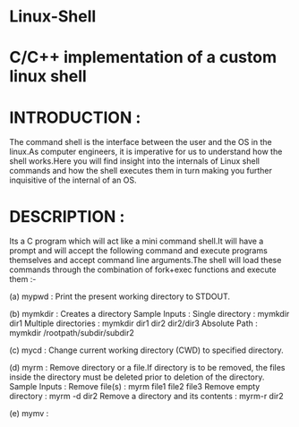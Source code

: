 # Linux-Shell
# C/C++ implementation of a custom linux shell

# INTRODUCTION :
The command shell is the interface between the user and the OS in the linux.As computer engineers, it is imperative for us to understand how the shell works.Here you will find insight into the internals of Linux shell commands and how the shell executes them in turn making you further inquisitive of the internal of an OS.

# DESCRIPTION :
 Its a C program which will act like a mini command shell.It will have a prompt and will accept the following command and execute programs themselves and accept command line arguments.The shell will load these commands through the combination of fork+exec functions and execute them :-

(a) mypwd   : Print the present working directory to STDOUT.

(b) mymkdir : Creates a directory
              Sample Inputs :
                Single directory     : mymkdir dir1
                Multiple directories : mymkdir dir1 dir2 dir2/dir3
                Absolute Path        : mymkdir /rootpath/subdir/subdir2
              
(c) mycd    : Change current working directory (CWD) to specified directory.

(d) myrm    : Remove directory or a file.If directory is to be removed, the files inside the directory must be deleted prior to               deletion of the directory.
              Sample Inputs :
                Remove file(s)                      : myrm file1 file2 file3
                Remove empty directory              : myrm -d dir2
                Remove a directory and its contents : myrm-r dir2
                
(e) mymv : 
              
      
